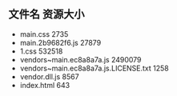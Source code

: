 ##  文件名           资源大小
- main.css           2735
- main.2b9682f6.js           27879
- 1.css           532518
- vendors~main.ec8a8a7a.js           2490079
- vendors~main.ec8a8a7a.js.LICENSE.txt           1258
- vendor.dll.js           8567
- index.html           643
